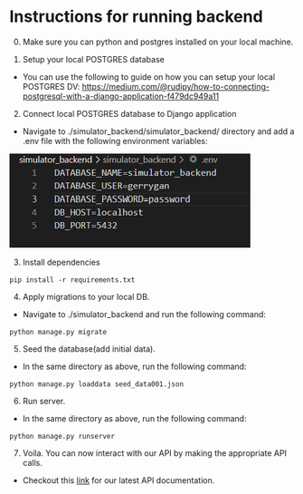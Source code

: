 # Instructions for running backend

0. Make sure you can python and postgres installed on your local machine.

1. Setup your local POSTGRES database
- You can use the following to guide on how you can setup your local POSTGRES DV: https://medium.com/@rudipy/how-to-connecting-postgresql-with-a-django-application-f479dc949a11

2. Connect local POSTGRES database to Django application
- Navigate to ./simulator_backend/simulator_backend/ directory and add a .env file with the following environment variables:

![environment variables](./img/environment_variables.png)

3. Install dependencies
```
pip install -r requirements.txt
```

4. Apply migrations to your local DB.
- Navigate to ./simulator_backend and run the following command:
```
python manage.py migrate
```

5. Seed the database(add initial data).
- In the same directory as above, run the following command:
```
python manage.py loaddata seed_data001.json
```

6. Run server.
- In the same directory as above, run the following command:
```
python manage.py runserver
```

7. Voila. You can now interact with our API by making the appropriate API calls.
- Checkout this [link](https://docs.google.com/document/d/1mPsGafx3xefBldeQFl33UPGe8SpDAjI49Z4wJNDqltI/edit?usp=sharing) for our latest API documentation.